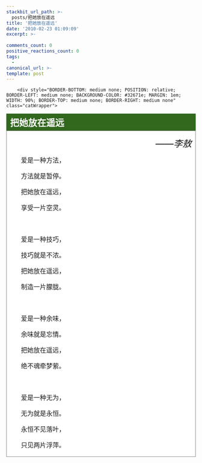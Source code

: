 ```yaml
---
stackbit_url_path: >-
  posts/把她放在遥远
title: '把她放在遥远'
date: '2010-02-23 01:09:09'
excerpt: >-
  
comments_count: 0
positive_reactions_count: 0
tags: 
  - 
canonical_url: >-
template: post
---
```


        <div style="BORDER-BOTTOM: medium none; POSITION: relative; BORDER-LEFT: medium none; BACKGROUND-COLOR: #32671e; MARGIN: 1em; WIDTH: 90%; BORDER-TOP: medium none; BORDER-RIGHT: medium none" class="catWrapper">
<div style="PADDING-BOTTOM: 5px; PADDING-LEFT: 10px; PADDING-RIGHT: 10px; BACKGROUND-color: #32671e; HEIGHT: auto; COLOR: white; FONT-WEIGHT: bold; PADDING-TOP: 5px" class="catWrapper_Header"><span style="font-family: 幼圆; "><span style="font-size: x-large; ">把她放在遥远</span></span></div>
<div style="BORDER-BOTTOM: gray 1px solid; BORDER-LEFT: gray 1px solid; BACKGROUND-COLOR: white; TEXT-INDENT: 2em; HEIGHT: auto; BORDER-TOP: gray 1px solid; BORDER-RIGHT: gray 1px solid" class="catWrapper_Content">
<div style="TEXT-INDENT: 0px; MARGIN: 10px">
<div style="text-indent: 2em;">
<p style="text-align: right; "><span style="font-size: x-large; "><em>——李敖</em></span></p>
<div style="font-size: larger; line-height: 1.5em;">
<p>爱是一种方法，</p>
<p>方法就是暂停。</p>
<p>把她放在遥远，</p>
<p>享受一片空灵。</p>
<p>&nbsp;</p>
<p>爱是一种技巧，</p>
<p>技巧就是不浓。</p>
<p>把她放在遥远，</p>
<p>制造一片朦胧。</p>
<p>&nbsp;</p>
<p>爱是一种余味，</p>
<p>余味就是忘情。</p>
<p>把她放在遥远，</p>
<p>绝不魂牵梦萦。</p>
<p>&nbsp;</p>
<p>爱是一种无为，</p>
<p>无为就是永恒。</p>
<p>永恒不见落叶，</p>
<p>只见两片浮萍。</p>
</div>
</div>
</div>
</div>
<div style="HEIGHT: 5px; OVERFLOW: hidden" class="catWrapper_Bottom">&nbsp;</div>
<div style="POSITION: absolute; WIDTH: 5px; BACKGROUND: url(http://www.myfootprints.cn/images/lt.gif) no-repeat left top; HEIGHT: 5px; OVERFLOW: hidden; TOP: 0px; LEFT: 0px" class="catWrapper_TL">&nbsp;</div>
<div style="POSITION: absolute; WIDTH: 5px; BACKGROUND: url(http://www.myfootprints.cn/images/rt.gif) no-repeat right top; HEIGHT: 5px; OVERFLOW: hidden; TOP: 0px; RIGHT: 0px" class="catWrapper_TR">&nbsp;</div>
<div style="POSITION: absolute; WIDTH: 5px; BOTTOM: 0px; BACKGROUND: url(http://www.myfootprints.cn/images/lb.gif) no-repeat left bottom; HEIGHT: 5px; OVERFLOW: hidden; LEFT: 0px" class="catWrapper_BL">&nbsp;</div>
<div style="POSITION: absolute; WIDTH: 5px; BOTTOM: 0px; BACKGROUND: url(http://www.myfootprints.cn/images/rb.gif) no-repeat right bottom; HEIGHT: 5px; OVERFLOW: hidden; RIGHT: 0px" class="catWrapper_BR">&nbsp;</div>
</div>
<p>&nbsp;</p>
      